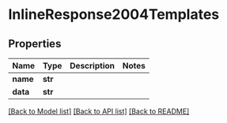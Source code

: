# InlineResponse2004Templates

## Properties
Name | Type | Description | Notes
------------ | ------------- | ------------- | -------------
**name** | **str** |  | 
**data** | **str** |  | 

[[Back to Model list]](../README.md#documentation-for-models) [[Back to API list]](../README.md#documentation-for-api-endpoints) [[Back to README]](../README.md)

